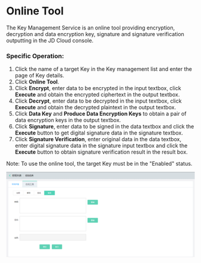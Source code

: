 # Online Tool

The Key Management Service is an online tool providing encryption, decryption and data encryption key, signature and signature verification outputting in the JD Cloud console.

### Specific Operation:
1. Click the name of a target Key in the Key management list and enter the page of Key details.
2. Click **Online Tool**.
3. Click **Encrypt**, enter data to be encrypted in the input textbox, click **Execute** and obtain the encrypted ciphertext in the output textbox.
4. Click **Decrypt**, enter data to be decrypted in the input textbox, click **Execute** and obtain the decrypted plaintext in the output textbox.
5. Click **Data Key** and **Produce Data Encryption Keys** to obtain a pair of data encryption keys in the output textbox.
6. Click **Signature**, enter data to be signed in the data textbox and click the **Execute** button to get digital signature data in the signature textbox.
7. Click **Signature Verification**, enter original data in the data textbox, enter digital signature data in the signature input textbox and click the **Execute** button to obtain signature verification result in the result box.

Note: To use the online tool, the target Key must be in the "Enabled" status.

![操作指南-在线加解密工具](/image/Key-Management-Service/Key-Management/在线加解密工具2.png)

